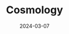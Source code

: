 ---  
layout: startup_page  
title: "Cosmology"  
id: "cosmology.zone"  
permalink: "/cosmologycosmology.zone03072024/"  
website: "https://cosmology.zone/"  
funding_round: "Seed"  
funding_amount: "$5M"  
investors: "Galileo, Lemniscap, Dispersion, Hashkey, Tuesday Capital, Osmosis Foundation, Chorus One, Informal Systems, Kevin Lin, Zaki Manian, Leland Lee, Ethan Beard"  
about: "Cosmology provides a suite of tools enabling developers to build Web3 applications within the Cosmos ecosystem. Their platform simplifies the development process, making it accessible to a wider range of developers without requiring deep blockchain expertise. This includes tools like Telescope and Cosmos Kit, facilitating easier interaction with Cosmos blockchains and wallets."  
markets: "Web3, Blockchain, Developer Tools"  
hq: "San Francisco, California, United States"  
founded_year: "2021"  
linkedin: "https://sg.linkedin.com/company/cosmology-private-limited"  
twitter: ""  
instagram: ""  
facebook: ""  
crunchbase: ""  
pitchbook: ""  

date_display: "07-Mar-2024"  
date: "2024-03-07"

# SEO Optimization  
meta_title: "Cosmology - Seed Funding ($5M)"  
meta_description: "Cosmology, Cosmology provides a suite of tools enabling developers to build Web3 applications within the Cosmos ecosystem. Their platform simplifies the developm..."  
meta_keywords: "Cosmology, Web3, Blockchain, Developer Tools, Seed funding"  
canonical_url: "https://startup.projectstartups.com/cosmologycosmology.zone03072024/"  
---